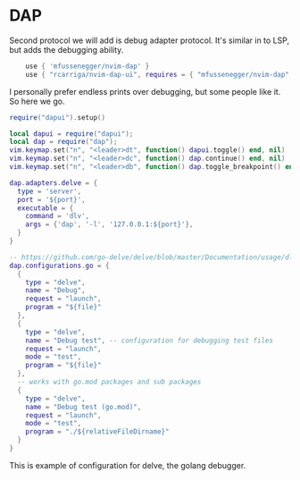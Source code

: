 # DAP
Second protocol we will add is debug adapter protocol. It's similar in to LSP, but adds the debugging ability.
```lua
    use { 'mfussenegger/nvim-dap' }
    use { "rcarriga/nvim-dap-ui", requires = { "mfussenegger/nvim-dap" } }
```
I personally prefer endless prints over debugging, but some people like it. So here we go.
```lua
require("dapui").setup()

local dapui = require("dapui");
local dap = require("dap");
vim.keymap.set("n", "<leader>dt", function() dapui.toggle() end, nil)
vim.keymap.set("n", "<leader>dc", function() dap.continue() end, nil)
vim.keymap.set("n", "<leader>db", function() dap.toggle_breakpoint() end, nil)

dap.adapters.delve = {
  type = 'server',
  port = '${port}',
  executable = {
    command = 'dlv',
    args = {'dap', '-l', '127.0.0.1:${port}'},
  }
}

-- https://github.com/go-delve/delve/blob/master/Documentation/usage/dlv_dap.md
dap.configurations.go = {
  {
    type = "delve",
    name = "Debug",
    request = "launch",
    program = "${file}"
  },
  {
    type = "delve",
    name = "Debug test", -- configuration for debugging test files
    request = "launch",
    mode = "test",
    program = "${file}"
  },
  -- works with go.mod packages and sub packages 
  {
    type = "delve",
    name = "Debug test (go.mod)",
    request = "launch",
    mode = "test",
    program = "./${relativeFileDirname}"
  } 
}
```

This is example of configuration for delve, the golang debugger.
